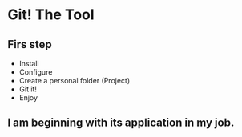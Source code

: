 # Git! The Tool

## Firs step
* Install
* Configure
* Create a personal folder (Project)
* Git it!
* Enjoy

## I am beginning with its application in my job.
